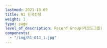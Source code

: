 ```yaml
---
lastmod: 2021-10-09
title: R1 한국전쟁
weight: 1
type: page
level_of_description: Record Group(레코드그룹)
components: 
  - "/img/R1-013_1.jpg"
---
```

